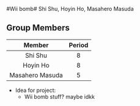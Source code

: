 #Wii bomb#
Shi Shu, Hoyin Ho, Masahero Masuda

## Group Members
| **Member** | **Period**|
|:------------:|:------------:|
|Shi Shu|8|
|Hoyin Ho|8|
|Masahero Masuda|5|


- Idea for project:
  - Wii bomb stuff? maybe idkk
